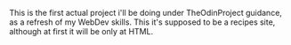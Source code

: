 This is the first actual project i'll be doing under TheOdinProject guidance, as a refresh
of my WebDev skills. This it's supposed to be a recipes site, although at first it will be
only at HTML.

